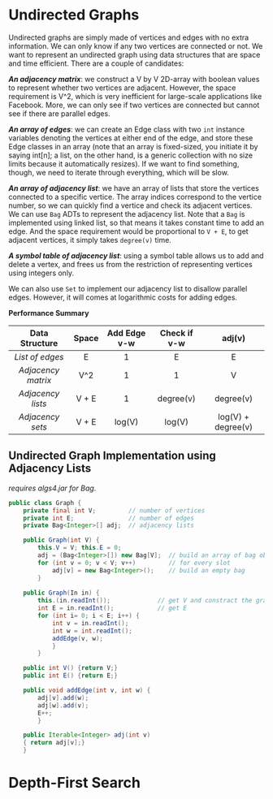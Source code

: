 # Undirected Graphs

Undirected graphs are simply made of vertices and edges with no extra information. We can only know if any two vertices are connected or not. We want to represent an undirected graph using data structures that are space and time efficient. There are a couple of candidates:

***An adjacency matrix***: we construct a V by V 2D-array with boolean values to represent whether two vertices are adjacent. However, the space requirement is V^2, which is very inefficient for large-scale applications like Facebook. More, we can only see if two vertices are connected but cannot see if there are parallel edges.

***An array of edges***: we can create an Edge class with two `int` instance variables denoting the vertices at either end of the edge, and store these Edge classes in an array (note that an array is fixed-sized, you initiate it by saying int[n]; a list, on the other hand, is a generic collection with no size limits because it automatically resizes). If we want to find something, though, we need to iterate through everything, which will be slow.

***An array of adjacency list***: we have an array of lists that store the vertices connected to a specific vertice. The array indices correspond to the vertice number, so we can quickly find a vertice and check its adjacent vertices. We can use `Bag` ADTs to represent the adjacency list. Note that a `Bag` is implemented using linked list, so that means it takes constant time to add an edge. And the space requirement would be proportional to `V + E`, to get adjacent vertices, it simply takes `degree(v)` time. 

***A symbol table of adjacency list***: using a symbol table allows us to add and delete a vertex, and frees us from the restriction of representing vertices using integers only.

We can also use `Set` to implement our adjacency list to disallow parallel edges. However, it will comes at logarithmic costs for adding edges. 


**Performance Summary**

| Data Structure | Space |Add Edge v-w |Check if v-w | adj(v) |
| :-----------: | :-----------: |:-----------: |:-----------: |:-----------: |
| *List of edges* | E | 1 | E | E |
| *Adjacency matrix* | V^2 | 1 | 1 | V |
| *Adjacency lists* | V + E | 1 | degree(v) | degree(v)|
| *Adjacency sets* | V + E | log(V) | log(V) | log(V) + degree(v)|

## Undirected Graph Implementation using Adjacency Lists

*requires algs4.jar for Bag*.

```java
public class Graph {
    private final int V;         // number of vertices
    private int E;               // number of edges
    private Bag<Integer>[] adj;  // adjacency lists  

    public Graph(int V) {
        this.V = V; this.E = 0;
        adj = (Bag<Integer>[]) new Bag[V];  // build an array of bag objects
        for (int v = 0; v < V; v++)         // for every slot
            adj[v] = new Bag<Integer>();    // build an empty bag
        }
    
    public Graph(In in) {
        this.(in.readInt());             // get V and constract the graph
        int E = in.readInt();            // get E
        for (int i= 0; i < E; i++) {
            int v = in.readInt();
            int w = int.readInt();
            addEdge(v, w);
            }
        }

    public int V() {return V;}
    public int E() {return E;}

    public void addEdge(int v, int w) {
        adj[v].add(w);
        adj[w].add(v);
        E++;
        }

    public Iterable<Integer> adj(int v) 
    { return adj[v];}
    }
```

# Depth-First Search


